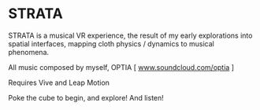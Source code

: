 # STRATA
STRATA is a musical VR experience, the result of my early explorations into spatial interfaces, mapping cloth physics / dynamics to musical phenomena.

All music composed by myself, OPTIA [ www.soundcloud.com/optia ]


Requires Vive and Leap Motion


Poke the cube to begin, and explore! And listen!
